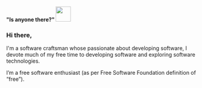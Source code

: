 #### "Is anyone there?" <img src="https://emojis.slackmojis.com/emojis/images/1460579133/354/doom_look.gif" width="40" height="40"/>

### Hi there,
 
I'm a software craftsman whose passionate about developing software, I devote much of my free time to developing software and exploring software technologies. 

I’m a free software enthusiast (as per Free Software Foundation definition of “free”).
